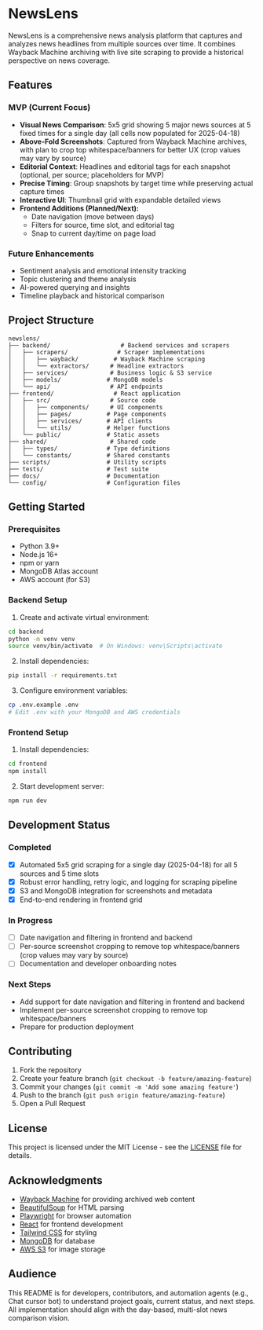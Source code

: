# NewsLens

NewsLens is a comprehensive news analysis platform that captures and analyzes news headlines from multiple sources over time. It combines Wayback Machine archiving with live site scraping to provide a historical perspective on news coverage.

## Features

### MVP (Current Focus)
- **Visual News Comparison**: 5x5 grid showing 5 major news sources at 5 fixed times for a single day (all cells now populated for 2025-04-18)
- **Above-Fold Screenshots**: Captured from Wayback Machine archives, with plan to crop top whitespace/banners for better UX (crop values may vary by source)
- **Editorial Context**: Headlines and editorial tags for each snapshot (optional, per source; placeholders for MVP)
- **Precise Timing**: Group snapshots by target time while preserving actual capture times
- **Interactive UI**: Thumbnail grid with expandable detailed views
- **Frontend Additions (Planned/Next):**
  - Date navigation (move between days)
  - Filters for source, time slot, and editorial tag
  - Snap to current day/time on page load

### Future Enhancements
- Sentiment analysis and emotional intensity tracking
- Topic clustering and theme analysis
- AI-powered querying and insights
- Timeline playback and historical comparison

## Project Structure

```
newslens/
├── backend/                    # Backend services and scrapers
│   ├── scrapers/              # Scraper implementations
│   │   ├── wayback/          # Wayback Machine scraping
│   │   └── extractors/      # Headline extractors
│   ├── services/            # Business logic & S3 service
│   ├── models/             # MongoDB models
│   └── api/                 # API endpoints
├── frontend/                 # React application
│   ├── src/                 # Source code
│   │   ├── components/      # UI components
│   │   ├── pages/          # Page components
│   │   ├── services/       # API clients
│   │   └── utils/          # Helper functions
│   └── public/             # Static assets
├── shared/                  # Shared code
│   ├── types/              # Type definitions
│   └── constants/          # Shared constants
├── scripts/                # Utility scripts
├── tests/                  # Test suite
├── docs/                   # Documentation
└── config/                 # Configuration files
```

## Getting Started

### Prerequisites

- Python 3.9+
- Node.js 16+
- npm or yarn
- MongoDB Atlas account
- AWS account (for S3)

### Backend Setup

1. Create and activate virtual environment:
```bash
cd backend
python -m venv venv
source venv/bin/activate  # On Windows: venv\Scripts\activate
```

2. Install dependencies:
```bash
pip install -r requirements.txt
```

3. Configure environment variables:
```bash
cp .env.example .env
# Edit .env with your MongoDB and AWS credentials
```

### Frontend Setup

1. Install dependencies:
```bash
cd frontend
npm install
```

2. Start development server:
```bash
npm run dev
```

## Development Status

### Completed
- [x] Automated 5x5 grid scraping for a single day (2025-04-18) for all 5 sources and 5 time slots
- [x] Robust error handling, retry logic, and logging for scraping pipeline
- [x] S3 and MongoDB integration for screenshots and metadata
- [x] End-to-end rendering in frontend grid

### In Progress
- [ ] Date navigation and filtering in frontend and backend
- [ ] Per-source screenshot cropping to remove top whitespace/banners (crop values may vary by source)
- [ ] Documentation and developer onboarding notes

### Next Steps
- Add support for date navigation and filtering in frontend and backend
- Implement per-source screenshot cropping to remove top whitespace/banners
- Prepare for production deployment

## Contributing

1. Fork the repository
2. Create your feature branch (`git checkout -b feature/amazing-feature`)
3. Commit your changes (`git commit -m 'Add some amazing feature'`)
4. Push to the branch (`git push origin feature/amazing-feature`)
5. Open a Pull Request

## License

This project is licensed under the MIT License - see the [LICENSE](LICENSE) file for details.

## Acknowledgments

- [Wayback Machine](https://archive.org/web/) for providing archived web content
- [BeautifulSoup](https://www.crummy.com/software/BeautifulSoup/) for HTML parsing
- [Playwright](https://playwright.dev/) for browser automation
- [React](https://reactjs.org/) for frontend development
- [Tailwind CSS](https://tailwindcss.com/) for styling
- [MongoDB](https://www.mongodb.com/) for database
- [AWS S3](https://aws.amazon.com/s3/) for image storage

## Audience
This README is for developers, contributors, and automation agents (e.g., Chat cursor bot) to understand project goals, current status, and next steps. All implementation should align with the day-based, multi-slot news comparison vision.
